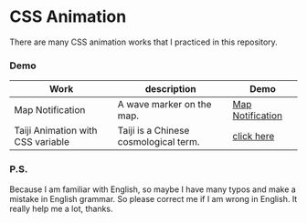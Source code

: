 # CSS Animation

There are many CSS animation works that I practiced in this repository. 


### Demo

Work | description | Demo
--- | --- | ---
Map Notification  | A wave marker on the map. | [Map Notification](https://arcobalenoi27.github.io/css-animation-practice/map-notification/)
Taiji Animation with CSS variable | Taiji is a Chinese cosmological term. | [click here](https://arcobalenoi27.github.io/css-animation-practice/taiji-animation-with-css-variable/)

### P.S.

Because I am familiar with English, so maybe I have many typos and make a mistake in English grammar. So please correct me if I am wrong in English. It really help me a lot, thanks.
